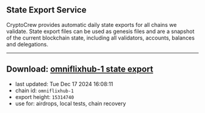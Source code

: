 ## State Export Service
CryptoCrew provides automatic daily state exports for all chains we validate. State export files can be used as genesis files and are a snapshot of the current blockchain state, including all validators, accounts, balances and delegations.

---
**Download: [omniflixhub-1 state export](https://dl-eu2.ccvalidators.com/SERVICE/omniflixhub/omniflixhub-1_export_15314740.json)**
---

- last updated: Tue Dec 17 2024 16:08:11
- chain id: `omniflixhub-1`
- export height: `15314740`
- use for: airdrops, local tests, chain recovery
